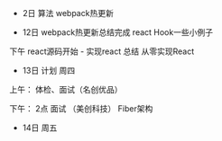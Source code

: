 - 2日
算法
webpack热更新

- 12日
webpack热更新总结完成
react Hook一些小例子

下午 
react源码开始 -  实现react 总结
从零实现React


- 13日 计划  周四 

上午： 体检、面试（名创优品） 

下午： 2点 面试 （美创科技）
Fiber架构


- 14日 周五


